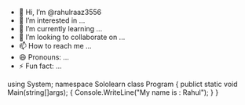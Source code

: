 - 👋 Hi, I’m @rahulraaz3556
- 👀 I’m interested in ...
- 🌱 I’m currently learning ...
- 💞️ I’m looking to collaborate on ...
- 📫 How to reach me ...
- 😄 Pronouns: ...
- ⚡ Fun fact: ...

<!---
rahulraaz3556/rahulraaz3556 is a ✨ special ✨ repository because its `README.md` (this file) appears on your GitHub profile.
You can click the Preview link to take a look at your changes.
--->
using System;
namespace Sololearn
class Program
{
publict static void Main(string[]args);
{
Console.WriteLine("My name is : Rahul");
}
}

